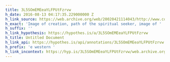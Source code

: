 ```yaml
---
title: 3L5SOmEMEeaYLFPUtFzrvw
h_date: 2016-08-13 04:17:35.229000000 Z
h_link_source: https://web.archive.org/web/20020421114043/http://www.cooper.edu/engineering/me/sphere/6symbol.html
h_exact: 'Image of creation, path of the spiritual seeker, image of '
h_suffix: ''
h_link_hypothesis: https://hypothes.is/a/3L5SOmEMEeaYLFPUtFzrvw
h_title: Untitled Document
h_link_api: https://hypothes.is/api/annotations/3L5SOmEMEeaYLFPUtFzrvw
h_prefix: 'e western '
h_link_incontext: https://hyp.is/3L5SOmEMEeaYLFPUtFzrvw/web.archive.org/web/20020421114043/http://www.cooper.edu/engineering/me/sphere/6symbol.html
---
```



